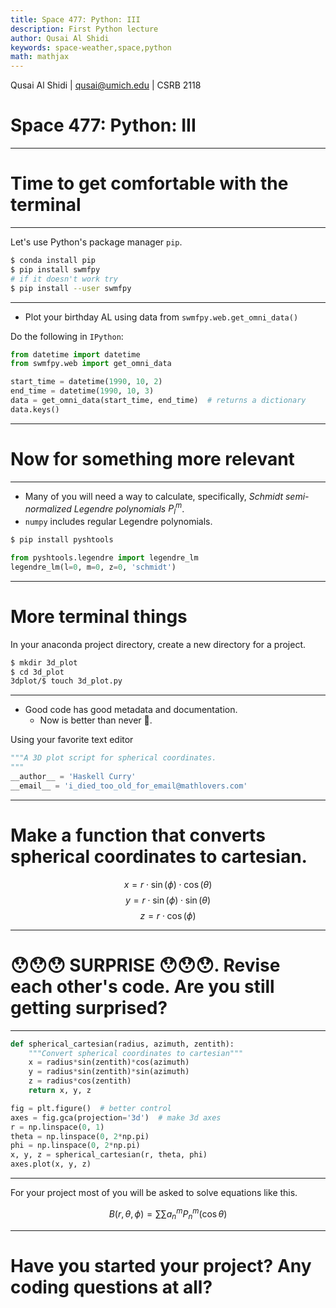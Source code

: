 ```yaml
---
title: Space 477: Python: III
description: First Python lecture
author: Qusai Al Shidi
keywords: space-weather,space,python
math: mathjax
---
```


Qusai Al Shidi | qusai@umich.edu | CSRB 2118

# Space 477: Python: III

----------

# Time to get comfortable with the terminal

----------

Let's use Python's package manager `pip`.

```bash
$ conda install pip
$ pip install swmfpy
# if it doesn't work try
$ pip install --user swmfpy
```

----------

- Plot your birthday AL using data from `swmfpy.web.get_omni_data()`

Do the following in `IPython`:
```python
from datetime import datetime
from swmfpy.web import get_omni_data

start_time = datetime(1990, 10, 2)
end_time = datetime(1990, 10, 3)
data = get_omni_data(start_time, end_time)  # returns a dictionary
data.keys()
```

----------

# Now for something more relevant

----------

- Many of you will need a way to calculate, specifically,
    *Schmidt semi-normalized Legendre polynomials* $P_l^m$.
- `numpy` includes regular Legendre polynomials.

```bash
$ pip install pyshtools
```

```python
from pyshtools.legendre import legendre_lm
legendre_lm(l=0, m=0, z=0, 'schmidt')
```

-----------

# More terminal things

In your anaconda project directory, create a new directory for a project.

```bash
$ mkdir 3d_plot
$ cd 3d_plot
3dplot/$ touch 3d_plot.py
```

-----------

- Good code has good metadata and documentation.
    - Now is better than never 🧘. 

Using your favorite text editor
```python
"""A 3D plot script for spherical coordinates.
"""
__author__ = 'Haskell Curry'
__email__ = 'i_died_too_old_for_email@mathlovers.com'
```

-----------

# Make a function that converts spherical coordinates to cartesian.

$$
x = r \cdot \sin(\phi) \cdot \cos(\theta)
$$
$$
y = r \cdot \sin(\phi) \cdot \sin(\theta)
$$
$$
z = r \cdot \cos(\phi)
$$

----------

# 😯😯😯 __SURPRISE__ 😯😯😯. Revise each other's code. Are you still getting surprised?

----------

```python
def spherical_cartesian(radius, azimuth, zentith):
    """Convert spherical coordinates to cartesian"""
    x = radius*sin(zentith)*cos(azimuth)
    y = radius*sin(zentith)*sin(azimuth)
    z = radius*cos(zentith)
    return x, y, z

fig = plt.figure()  # better control
axes = fig.gca(projection='3d')  # make 3d axes
r = np.linspace(0, 1)
theta = np.linspace(0, 2*np.pi)
phi = np.linspace(0, 2*np.pi)
x, y, z = spherical_cartesian(r, theta, phi)
axes.plot(x, y, z)
```

-----------

For your project most of you will be asked to solve equations like this.

$$
B(r, \theta, \phi) = \sum \sum a_n^m P_n^m (\cos \theta)
$$

----------

# Have you started your project? Any coding questions at all?

